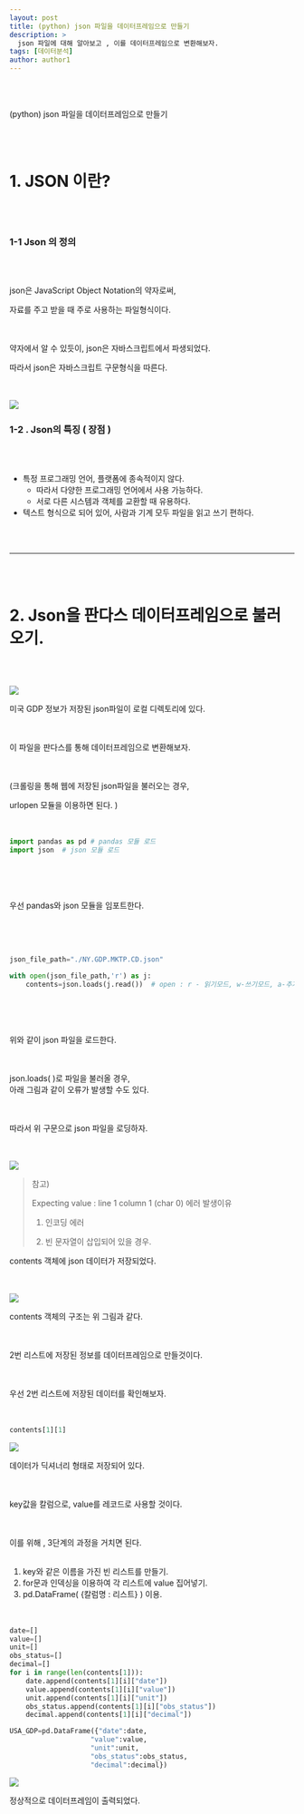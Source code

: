 ```yaml
---
layout: post
title: (python) json 파일을 데이터프레임으로 만들기
description: >
  json 파일에 대해 알아보고 , 이를 데이터프레임으로 변환해보자. 
tags: [데이터분석]
author: author1
---
```


<br><br>

(python) json 파일을 데이터프레임으로 만들기

<br><br>

# 1.  JSON 이란?

<br><br>

### 1-1 Json 의 정의 

<br><br>

json은 JavaScript Object Notation의 약자로써,<br>

자료를 주고 받을 때 주로 사용하는 파일형식이다. <br><br><br>



약자에서 알 수 있듯이, json은 자바스크립트에서 파생되었다. <br>

따라서 json은 자바스크립트 구문형식을 따른다. <br><br><br>

<img src=/Users/cho_euichan/Desktop/git/datata29.github.io/assets/img/json/Json1.png>

### 1-2 . Json의 특징 ( 장점 )

<br><br>

* 특정 프로그래밍 언어, 플랫폼에 종속적이지 않다. 
  - 따라서 다양한 프로그래밍 언어에서 사용 가능하다.
  - 서로 다른 시스템과 객체를 교환할 때 유용하다.
* 텍스트 형식으로 되어 있어, 사람과 기계 모두 파일을 읽고 쓰기 편하다.

<br><br>

---

<br><br>

# 2. Json을 판다스 데이터프레임으로 불러오기.

<br><br>


<img src=/Users/cho_euichan/Desktop/git/datata29.github.io/assets/img/json/Json2.png>

미국 GDP 정보가 저장된 json파일이 로컬 디렉토리에 있다. <br><br><br>

 이 파일을 판다스를 통해 데이터프레임으로 변환해보자.<br><br><br>

(크롤링을 통해 웹에 저장된 json파일을 불러오는 경우, <br>

urlopen 모듈을 이용하면 된다. ) <br><br><br>




```python
import pandas as pd # pandas 모듈 로드
import json  # json 모듈 로드
```

<br><br><br>

우선 pandas와 json 모듈을 임포트한다.

<br><br><br>



```python
json_file_path="./NY.GDP.MKTP.CD.json"

with open(json_file_path,'r') as j:
    contents=json.loads(j.read())  # open : r - 읽기모드, w-쓰기모드, a-추가모드  
```


<br><br><br>

위와 같이 json 파일을 로드한다.<br><br><br>

json.loads( )로 파일을 불러올 경우,<br> 아래 그림과 같이 오류가 발생할 수도 있다.<br><br><br>

따라서 위 구문으로 json 파일을 로딩하자.<br><br><br>

<img src=/Users/cho_euichan/Desktop/git/datata29.github.io/assets/img/json/Json3.png>

> 참고) <br>
>
> Expecting value : line 1 column 1 (char 0) 에러 발생이유 <br>
>
> 1) 인코딩 에러 <br>
>
> 2) 빈 문자열이 삽입되어 있을 경우.  <br>


contents 객체에 json 데이터가 저장되었다. <br><br><br>


<img src=/Users/cho_euichan/Desktop/git/datata29.github.io/assets/img/json/Json4.jpeg>


contents 객체의 구조는 위 그림과 같다.<Br><Br><Br>

 2번 리스트에 저장된 정보를 데이터프레임으로 만들것이다. <Br><Br><Br>

우선 2번 리스트에 저장된 데이터를 확인해보자. <Br><Br><Br>



```python
contents[1][1] 
```

<img src=/Users/cho_euichan/Desktop/git/datata29.github.io/assets/img/json/Json5.png>

데이터가 딕셔너리 형태로 저장되어 있다.<br><br><br>

key값을 칼럼으로, value를 레코드로 사용할 것이다.<br><br><br>

이를 위해 , 3단계의 과정을 거치면 된다.<br><br>

1. key와 같은 이름을 가진 빈 리스트를 만들기.<br>
2. for문과 인덱싱을 이용하여 각 리스트에 value 집어넣기.<br>
3. pd.DataFrame( {칼럼명 : 리스트} ) 이용.<br><br><br>

```python
date=[]
value=[]
unit=[]
obs_status=[]
decimal=[]
for i in range(len(contents[1])):
    date.append(contents[1][i]["date"])
    value.append(contents[1][i]["value"])
    unit.append(contents[1][i]["unit"])
    obs_status.append(contents[1][i]["obs_status"])
    decimal.append(contents[1][i]["decimal"])
```

```python
USA_GDP=pd.DataFrame({"date":date,
                    "value":value,
                    "unit":unit,
                    "obs_status":obs_status,
                    "decimal":decimal})

```

<img src=/Users/cho_euichan/Desktop/git/datata29.github.io/assets/img/json/Json6.png>

정상적으로 데이터프레임이 출력되었다.